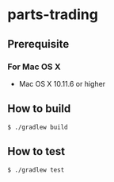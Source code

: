 # parts-trading

## Prerequisite

### For Mac OS X

* Mac OS X 10.11.6 or higher

## How to build

```
$ ./gradlew build
```

## How to test

```
$ ./gradlew test
```
